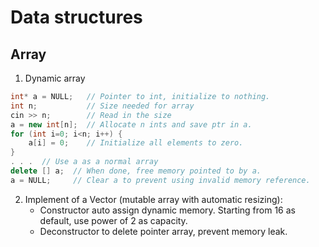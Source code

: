 # Data structures

## Array
1. Dynamic array

```c++
int* a = NULL;   // Pointer to int, initialize to nothing.
int n;           // Size needed for array
cin >> n;        // Read in the size
a = new int[n];  // Allocate n ints and save ptr in a.
for (int i=0; i<n; i++) {
    a[i] = 0;    // Initialize all elements to zero.
}
. . .  // Use a as a normal array
delete [] a;  // When done, free memory pointed to by a.
a = NULL;     // Clear a to prevent using invalid memory reference.
```

2. Implement of a Vector (mutable array with automatic resizing):
    - Constructor auto assign dynamic memory. Starting from 16 as default, use power of 2 as capacity.
    - Deconstructor to delete pointer array, prevent memory leak.